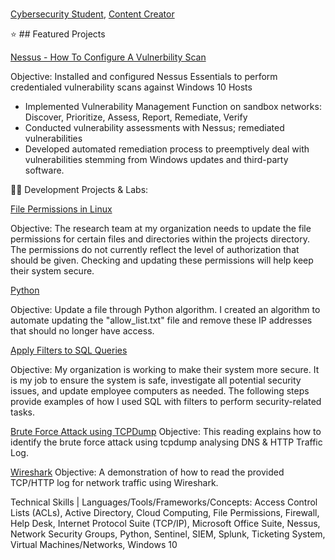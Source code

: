 
<br/><a href="https://www.linkedin.com/in/adnan-ali-yussuf-59151028b/">Cybersecurity Student</a>, <a href="https://github.com/CAdnany">Content Creator</a>

⭐ ## Featured Projects

[Nessus - How To Configure A Vulnerbility Scan](http://tinyurl.com/kk53mhna)

Objective: Installed and configured Nessus Essentials to perform credentialed vulnerability scans against Windows 10 Hosts
- Implemented Vulnerability Management Function on sandbox networks:
Discover, Prioritize, Assess, Report, Remediate, Verify
- Conducted vulnerability assessments with Nessus; remediated vulnerabilities
- Developed automated remediation process to preemptively deal with vulnerabilities stemming from Windows updates and third-party software.


👨‍💻 Development Projects & Labs:
  
[File Permissions in Linux](https://tinyurl.com/bdfna5t7)

Objective: The research team at my organization needs to update the file permissions for certain files and directories within the projects directory. The permissions do not currently reflect the level of authorization that should be given. Checking and updating these permissions will help keep their system secure.

[Python](https://tinyurl.com/3e2au934)

Objective: Update a file through Python algorithm. I created an algorithm to automate updating the "allow_list.txt" file and remove these IP addresses that should no longer have access.

[Apply Filters to SQL Queries](https://tinyurl.com/29pyax4j)

Objective: My organization is working to make their system more secure. It is my job to ensure the system is safe, investigate all potential security issues, and update employee computers as needed. The following steps provide examples of how I used SQL with filters to perform security-related tasks.

[Brute Force Attack using TCPDump](https://tinyurl.com/jb9a3nmz)
Objective: This reading explains how to identify the brute force attack using tcpdump analysing DNS & HTTP Traffic Log.

[Wireshark](https://tinyurl.com/237ym7df)
Objective: A demonstration of how to read the provided TCP/HTTP log for network traffic using Wireshark. 

Technical Skills | Languages/Tools/Frameworks/Concepts: 
Access Control Lists (ACLs), Active Directory, Cloud Computing, File Permissions, Firewall, Help Desk, Internet Protocol Suite (TCP/IP), Microsoft Office Suite, Nessus, Network Security Groups, Python, Sentinel, SIEM, Splunk, Ticketing System, Virtual Machines/Networks, Windows 10
